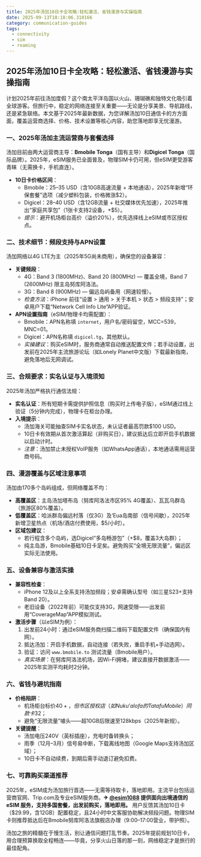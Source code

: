 ```yaml
---
title: 2025年汤加10日卡全攻略:轻松激活、省钱漫游与实操指南
date: 2025-09-13T18:18:06.310166
category: communication-guides
tags:
  - connectivity
  - sim
  - roaming
---
```


## 2025年汤加10日卡全攻略：轻松激活、省钱漫游与实操指南

计划2025年前往汤加度假？这个南太平洋岛国以火山、珊瑚礁和独特文化吸引着全球游客。但旅行中，稳定的网络连接至关重要——无论是分享美景、导航路线，还是紧急联络。本文基于2025年最新数据，为您详解汤加10日通信卡的方方面面，覆盖运营商选择、价格、技术设置等核心内容，助您落地即享无忧漫游。

### 一、2025年汤加主流运营商与套餐选择
汤加目前由两大运营商主导：**Bmobile Tonga**（国有主导）和**Digicel Tonga**（国际品牌）。2025年，eSIM服务已全面普及，物理SIM卡仍可用，但eSIM更受游客青睐（无需换卡，手机直连）。  
- **10日卡价格区间**：  
  - Bmobile：$25–$35 USD（含10GB高速流量 + 本地通话），2025年新增“环保套餐”选项（减少塑料包装，价格微涨$2）。  
  - Digicel：$28–$40 USD（含12GB流量 + 社交媒体优先加速），2025年推出“家庭共享包”（1张卡支持2设备，+$5）。  
  - *提示*：避开机场柜台高价（溢价20%），优先选择线上eSIM或市区授权点。  

### 二、技术细节：频段支持与APN设置
汤加网络以4G LTE为主（2025年5G尚未商用），确保您的设备兼容：  
- **关键频段**：  
  - 4G：Band 3 (1800MHz)、Band 20 (800MHz) — 覆盖全境，Band 7 (2600MHz) 限主岛努库阿洛法。  
  - 3G：Band 8 (900MHz) — 偏远岛屿备用（网速较慢）。  
  - *检查方法*：iPhone 前往“设置 > 通用 > 关于本机 > 状态 > 频段支持”；安卓用户下载“Network Cell Info Lite”APP验证。  
- **APN设置指南**（eSIM/物理卡均需配置）：  
  - Bmobile：APN名称填 `internet`，用户名/密码留空，MCC=539，MNC=01。  
  - Digicel：APN名称填 `digicel.tg`，其他默认。  
  - *实操建议*：购买eSIM时，服务商通常自动推送配置文件；若手动设置，出发前在2025年主流旅游论坛（如Lonely Planet中文版）下载最新指南，避免落地后无网调试。

### 三、合规要求：实名认证与入境须知
2025年汤加严格执行通信法规：  
- **实名认证**：所有短期卡需提供护照信息（购买时上传电子版），eSIM通过线上验证（5分钟内完成），物理卡在柜台办理。  
- **入境提示**：  
  - 汤加海关可能抽查SIM卡实名状态，未认证者最高罚款$100 USD。  
  - 10日卡有效期从首次激活算起（非购买日），建议抵达后立即开启手机数据以启动计时。  
  - *注意*：汤加禁止未授权VoIP服务（如WhatsApp通话），本地通话需用运营商号码。

### 四、漫游覆盖与区域注意事项
汤加由170多个岛屿组成，但网络覆盖不均：  
- **高覆盖区**：主岛汤加塔布岛（努库阿洛法市区95% 4G覆盖）、瓦瓦乌群岛（旅游区80%覆盖）。  
- **低覆盖区**：哈派群岛偏远村落（仅3G）及‘Eua岛南部（信号间歇），2025年新增卫星热点（机场/酒店付费使用，$5/小时）。  
- **区域包建议**：  
  - 若行程含多个岛屿，选Digicel“多岛畅游包”（+$8，覆盖3大岛群）；  
  - 纯主岛游，Bmobile基础10日卡足矣。避免购买“全境无限流量”，偏远区实际无法使用。

### 五、设备兼容与激活实操
- **兼容性检查**：  
  - iPhone 12及以上全系支持汤加频段；安卓需确认型号（如三星S23+支持Band 20）。  
  - 老旧设备（2022年前）可能仅支持3G，网速受限——出发前用“CoverageMap”APP模拟测试。  
- **激活步骤**（以eSIM为例）：  
  1. 出发前24小时：通过eSIM服务商扫描二维码下载配置文件（确保国内有网）。  
  2. 抵达汤加：开启手机数据，自动连接（若失败，重启手机+手动选网）。  
  3. 验证：访问 `www.bmobile.to` 测试流量（Bmobile用户）。  
  - *真实场景*：在努库阿洛法机场，因Wi-Fi拥堵，建议直接开数据激活——2025年实测平均耗时2分钟。

### 六、省钱与避坑指南
- **价格陷阱**：  
  - 机场柜台标价$40+，但市区授权店（如Nuku’alofa的Tatafu Mobile）同款卡$32；  
  - 避免“无限流量”噱头——超10GB后限速至128kbps（2025年新规）。  
- **关键提醒**：  
  - 汤加电压240V（英标插座），充电时备转换头；  
  - 雨季（12月–3月）信号易中断，下载离线地图（Google Maps支持汤加区域）；  
  - 10日卡不自动续费，到期后需手动退订避免扣费。  

### 七、可靠购买渠道推荐
2025年，eSIM成为汤加旅行首选——无需等待取卡，落地即用。主流平台包括运营商官网、Trip.com及专业eSIM服务商。**✈ [@esim1088](https://t.me/s/esim1088) 提供面向出境通信的 eSIM 服务，支持多国套餐，出发前购买，落地即用。** 用户反馈其汤加10日卡（$29.99，含12GB）配置稳定，且24小时中文客服协助解决频段问题。物理SIM卡则推荐抵达后在Bmobile努库阿洛法旗舰店办理（9:00–17:00营业，带护照）。

汤加之旅的精髓在于慢生活，别让通信问题打乱节奏。2025年提前规划10日卡，用合理预算换取全程畅连——毕竟，分享火山日落的那一刻，网络稳定才是旅行的最佳配角。